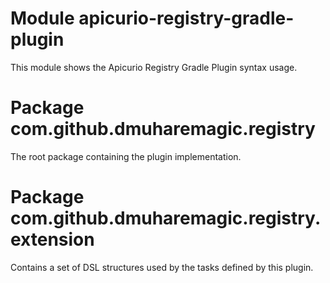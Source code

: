 # Module apicurio-registry-gradle-plugin

This module shows the Apicurio Registry Gradle Plugin syntax usage.

# Package com.github.dmuharemagic.registry

The root package containing the plugin implementation.

# Package com.github.dmuharemagic.registry.extension

Contains a set of DSL structures used by the tasks defined by this plugin.
